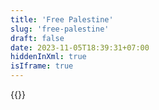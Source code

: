 ```yaml
---
title: 'Free Palestine'
slug: 'free-palestine'
draft: false
date: 2023-11-05T18:39:31+07:00
hiddenInXml: true
isIframe: true
---
```


{{<iframe-fullscreen src="https://free-palestine.carrd.co/" title="Free Palestine">}}
